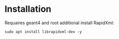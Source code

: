 # Installation #
Requaires geant4 and root
additional install RapidXml:
``` 
sudo apt install librapidxml-dev -y
```
